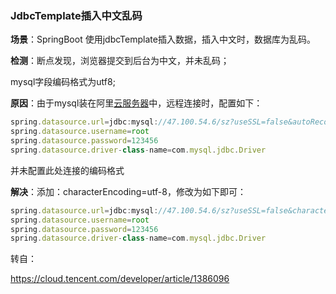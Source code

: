 ### JdbcTemplate插入中文乱码



**场景**：SpringBoot 使用jdbcTemplate插入数据，插入中文时，数据库为乱码。

**检测**：断点发现，浏览器提交到后台为中文，并未乱码；

 mysql字段编码格式为utf8;

**原因**：由于mysql装在阿里[云服务器](https://cloud.tencent.com/product/cvm?from=10680)中，远程连接时，配置如下：

```javascript
spring.datasource.url=jdbc:mysql://47.100.54.6/sz?useSSL=false&autoReconnect=true
spring.datasource.username=root
spring.datasource.password=123456
spring.datasource.driver-class-name=com.mysql.jdbc.Driver
```

并未配置此处连接的编码格式

**解决**：添加：characterEncoding=utf-8，修改为如下即可：

```javascript
spring.datasource.url=jdbc:mysql://47.100.54.6/sz?useSSL=false&characterEncoding=utf-8&autoReconnect=true
spring.datasource.username=root
spring.datasource.password=123456
spring.datasource.driver-class-name=com.mysql.jdbc.Driver
```



转自：

https://cloud.tencent.com/developer/article/1386096